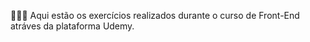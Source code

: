 👨🏽‍💻 Aqui estão os exercícios realizados durante o curso de Front-End atráves da plataforma Udemy. 
